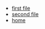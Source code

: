- [first file](first_file_markdown.md)
- [second file](second_file_markdown.md)
- [home](../README.md)